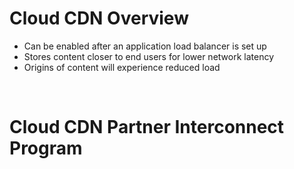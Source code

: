 # Cloud CDN Overview

* Can be enabled after an application load balancer is set up
* Stores content closer to end users for lower network latency
* Origins of content will experience reduced load 

<br>

# Cloud CDN Partner Interconnect Program